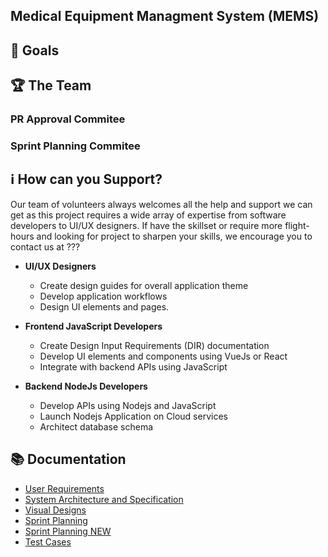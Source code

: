 ## Medical Equipment Managment System (MEMS)


## 🎯 Goals

## 🏆 The Team

### PR Approval Commitee 

### Sprint Planning Commitee 



## ℹ️ How can you Support?
Our team of volunteers always welcomes all the help and support we can get as this project requires a wide array of expertise from software developers to UI/UX designers. If have the skillset or require more flight-hours and looking for project to sharpen your skills, we encourage you to contact us at ???

* **UI/UX Designers**
  - Create design guides for overall application theme
  - Develop application workflows
  - Design UI elements and pages.
 
* **Frontend JavaScript Developers**
  - Create Design Input Requirements (DIR) documentation
  - Develop UI elements and components using VueJs or React
  - Integrate with backend APIs using JavaScript

* **Backend NodeJs Developers**
  - Develop APIs using Nodejs and JavaScript
  - Launch Nodejs Application on Cloud services
  - Architect database schema



## 📚 Documentation
  - [User Requirements](https://1drv.ms/w/s!Aoyt_5MLLrQsi6hhpnkagfaawf1pcA?e=iVbRyr)
  - [System Architecture and Specification](https://1drv.ms/w/s!Aoyt_5MLLrQsi657RYs-5oKwFtDmcg?e=cIGSvS)
  - [Visual Designs](https://www.figma.com/file/3RZaloPTGo1Qe8rCp5Vv55/UI-Designs?node-id=0%3A1)
  - [Sprint Planning](https://1drv.ms/w/s!Aoyt_5MLLrQsi659wutRW6qBken02g?e=aIL8yC)
  - [Sprint Planning NEW](https://1drv.ms/w/s!Aoyt_5MLLrQsi68zxO4M0fXzqS1hWg?e=5yu8ES)
  - [Test Cases](https://1drv.ms/x/s!Aoyt_5MLLrQsi68Atdismmgw1tSr7g?e=knGDfZ) 
